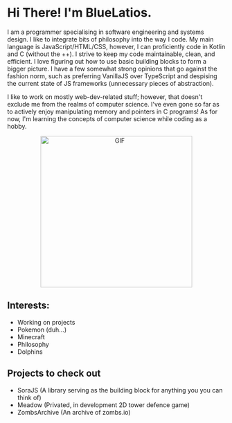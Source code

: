 # Hi There! I'm BlueLatios.


I am a programmer specialising in software engineering and systems design. I like to integrate bits of philosophy into the way I code. My main language is JavaScript/HTML/CSS, however, I can proficiently code in Kotlin and C (without the ++). I strive to keep my code maintainable, clean, and efficient. I love figuring out how to use basic building blocks to form a bigger picture. I have a few somewhat strong opinions that go against the fashion norm, such as preferring VanillaJS over TypeScript and despising the current state of JS frameworks (unnecessary pieces of abstraction). 

I like to work on mostly web-dev-related stuff; however, that doesn't exclude me from the realms of computer science. I've even gone so far as to actively enjoy manipulating memory and pointers in C programs! As for now, I'm learning the concepts of computer science while coding as a hobby.

<div align="center">
    <img hight="150" width="350" alt="GIF" align="center" src="https://cdn.donmai.us/original/ff/9a/__professor_shinonome_nichijou__ff9ab0ca9af35130073eeb3732b0c5ab.gif">
</div>

## Interests:
- Working on projects
- Pokemon (duh...)
- Minecraft
- Philosophy
- Dolphins

## Projects to check out
- SoraJS (A library serving as the building block for anything you you can think of)
- Meadow (Privated, in development 2D tower defence game)
- ZombsArchive (An archive of zombs.io)
